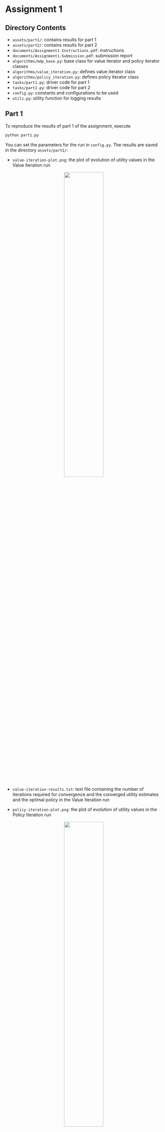 # Assignment 1

## Directory Contents

- `assets/part1/`: contains results for part 1
- `assets/part2/`: contains results for part 2
- `documents/Assignment1-Instructions.pdf`: instructions
- `documents/Assignment1-Submission.pdf`: submission report
- `algorithms/mdp_base.py`: base class for value iterator and policy iterator classes
- `algorithms/value_iteration.py`: defines  value iterator class
- `algorithms/policy_iteration.py`: defines policy iterator class
- `tasks/part1.py`: driver code for part 1
- `tasks/part2.py`: driver code for part 2
- `config.py`: constants and configurations to be used
- `utils.py`: utility function for logging results

## Part 1

To reproduce the results of part 1 of the assignment, execute
```bash
python part1.py
```

You can set the parameters for the run in `config.py`. The results are saved in the directory `assets/part1/`:

- `value-iteration-plot.png`: the plot of evolution of utility values in the Value Iteration run
<p align="center">
<img src="assets/part1/value-iteration-plot.png" width="50%">

- `value-iteration-results.txt`: text file containing the number of iterations required for convergence and the converged utility estimates and the optimal policy in the Value Iteration run

- `policy-iteration-plot.png`: the plot of evolution of utility values in the Policy Iteration run
<p align="center">
<img src="assets/part1/policy-iteration-plot.png" width="50%">

- `policy-iteration-results.txt`: text file containing the number of iterations required for convergence and the converged utility estimates and the optimal policy in the Policy Iteration run

## Part 2

To reproduce the results of part 2 of the assignment, execute
```bash
python part2.py --nrows 100 --ncols 100
```

You can set the parameters for the run in `config.py`. The size of the grid can be controlled from the command line using $\texttt{nrows}$ and $\texttt{ncols}$ flags. The results are saved in the directory `assets/part2/{nrows}x{ncols}-grid/`:
- `value-iteration-plot.png`: the plot of evolution of utility values of $30$ randomly selected states in the Value Iteration run
- `value-iteration-results.txt`: text file containing the number of iterations required for convergence and the running time of the algorithm, along with the converged utility estimates and the optimal policy in the Value Iteration run
- `policy-iteration-plot.png`: the plot of evolution of utility values of $30$ randomly selected states in the Policy Iteration run
- `policy-iteration-results.txt`: text file containing the number of iterations required for convergence and the running time of the algorithm, along with the converged utility estimates and the optimal policy in the Policy Iteration run

## Experiment 1

In experiment 1, we changed the value iteration so that the updates in utility values are done in place, i.e., instead of updating utilities using the estimates in previous iteration,

$$
    U^{i+1}\left(s\right) = \mathcal{R}\left(s\right) + \max_{a\in \mathcal{A}\left(s\right)} \sum_{s'\in\mathcal{S}} \mathbb{P}\left(s'|s,a\right) U^{i}\left(s'\right),
$$

we update values in-place,

$$
    U\left(s\right) = \mathcal{R}\left(s\right) + \max_{a\in \mathcal{A}\left(s\right)} \sum_{s'\in\mathcal{S}} \mathbb{P}\left(s'|s,a\right) U\left(s'\right),
$$

Surprisingly, this change barely affects the algorithms:
- Value Iteration requres the exact same number of iterations as in part 1. 
- The number of iterations for Policy Iteration varies over different runs, but is more or less the same. 
- Both algorithms converge to the correct policy.

To reproduce the results of experiment 1, execute
```bash
python exp1.py
```
The results are saved in the directory `assets/exp1/`.

<p align="center">
<img src="assets/exp1/value-iteration-plot.png" width="48%">
<img src="assets/exp1/policy-iteration-plot.png" width="48%">

## Experiment 2

In experiment 2, we change the action space, $\mathcal{A}\left(s\right)$ to contain only moves that don't lead the agent to run into an invalid state: a wall or the edge of the grid. Note that this experiment restricts the arrangement of the grid so that $\mathcal{A}\left(s\right) \neq \phi, \ \forall s \in \mathcal{S}$, i.e., from each state, it is possible for the agent to transition to a different state. We also change the transition model so that
- if both the alternate moves (perpendicular to the agent's intended action) are valid, then the probability of executing the intended action is $0.8$ and $0.1$ for each of the alternate moves. 
- if exactly one of the alternate moves is valid, then the probability of executing the intended action is $0.8$ and $0.2$ for the valid alternate move.
- else, the probability of executing the intended action is $1.0$.

Predictably, the utility values of each state is much lower than in the unconstrained case. However, for both algorithms, the number of iterations required for convergence are similar to as in the unconstrained case.

To reproduce the results of experiment 2, execute
```bash
python exp2.py
```
The results are saved in the directory `assets/exp2/`.

<p align="center">
<img src="assets/exp1/value-iteration-plot.png" width="48%">
<img src="assets/exp1/policy-iteration-plot.png" width="48%">

## Experiment 3

In experiment 3, we observe how the maximum change in utility values, $\delta$, evolves until the Value Iteration algorithm converges.

We can approximate the function mapping the iteration number to $\delta$ using an equation of the form,

$$
    f(x;a,b,c) = a + \frac{b}{x^{1.5}+c}
$$

where the constant $1.5$ is chosen using trial and error. We optimise $f$ using $\texttt{scipy.optimize}$, but with the exponent in the denominator as a parameter, the algorithm performs poorly. So, we manually set it.

To reproduce the results of experiment 3, execute
```bash
python exp3.py --nruns 10 --maxsize 50
```
The results are saved in the directory `assets/exp3/`. 

<p align="center">
<img src="assets/exp3/delta-decay.png" width="50%">

$\textbf{Note}$: This constant, $1.5$, would likely not be the same for every grid. Moreover, this functional form would likely not be universal.

## Experiment 4

In experiment 4, we analyze the effect of number of policy evaluations steps on the number of iterations required for convergence of policy iteration algorithm. We work with random grids for this experiment as in part 2.

Interestingly, for smaller grids, the number of evaluation steps seems to have amll impact on the number of improvement steps. But for larger grids, this effect is much more prominent and significant. This could possibly be because, for smaller state spaces, we don't need as many evaluation steps to get a good approximation of the true utility values as we would for larger state spaces

To reproduce the results of experiment 4, execute
```bash
python exp4.py --nruns 10 --maxsize 50
```
The results are saved in the directory `assets/exp4/`. 

<p align="center">
<img src="assets/exp4/effect-of-evaluation-rounds.png" width="50%">

$\textbf{Note}$: The experiment takes a long time to run, so, if you just want to play around or test some changes, set the $\texttt{nruns}$ flag (specifying the number of runs to calculates statistics over) and the $\texttt{maxsize}$ flag (specifying the maximum grid size to work with) low.